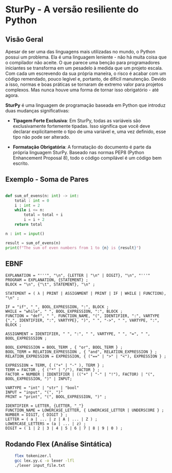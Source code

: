 # SturPy - A versão resiliente do Python

## Visão Geral
Apesar de ser uma das linguagens mais utilizadas no mundo, o Python possui um problema. Ela é uma linguagem leniente - não há muita coisa que o compilador não aceite. O que parece uma benção para programadores iniciantes se transforma em um pesadelo à medida que um projeto escala. Com cada um escrevendo da sua própria maneira, o risco é acabar com um código remendado, pouco legível e, portanto, de difícil manutenção. Devido a isso, normas e boas práticas se tornaram de extremo valor para projetos complexos. Mas nunca houve uma forma de tornar isso obrigatório - até agora.

**SturPy** é uma linguagem de programação baseada em Python que introduz duas mudanças significativas:

 - **Tipagem Forte Exclusiva**: Em SturPy, todas as variáveis são exclusivamente fortemente tipadas. Isso significa que você deve declarar explicitamente o tipo de uma variável e, uma vez definido, esse tipo não pode ser alterado.

 - **Formatação Obrigatória**: A formatação do documento é parte da própria linguagem SturPy. Baseado nas normas PEP8 (Python Enhancement Proposal 8), todo o código compilável é um código bem escrito.

## Exemplo - Soma de Pares

```python

def sum_of_evens(n: int) -> int:
    total : int = 0
    i : int = 2
    while i <= n:
        total = total + i
        i = i + 2
    return total

n : int = input()

result = sum_of_evens(n)
print(f"The sum of even numbers from 1 to {n} is {result}")
```

## EBNF

```
EXPLANATION = "'''", "\n", {LETTER | "\n" | DIGIT}, "\n", "'''"
PROGRAM = EXPLANATION, {STATEMENT} ;
BLOCK = "\n", {"\t", STATEMENT}, "\n" ;

STATEMENT = ( λ | PRINT | ASSIGNMENT | PRINT | IF | WHILE | FUNCTION), "\n" ;

IF = "if", " ", BOOL_EXPRESSION, ":", BLOCK ;
WHILE = "while", " ", BOOL_EXPRESSION, ":", BLOCK ;
FUNCTION = "def", " ", FUNCTION_NAME, "(", IDENTIFIER, ":", VARTYPE {",", IDENTIFIER, ":", VARTYPE}, ")", " ", "->", " ", VARTYPE, ":", BLOCK ;

ASSIGNMENT = IDENTIFIER, " ", ":", " ", VARTYPE, " ", "=", " ", BOOL_EXPRESSSION ;

BOOL_EXPRESSION = BOOL_TERM , { "or", BOOL_TERM } ;
BOOL_TERM = RELATION_EXPRESSION , { "and", RELATION_EXPRESSION } ;
RELATION_EXPRESSION = EXPRESSION, { ("==" | ">" | "<"), EXPRESSION } ;

EXPRESSION = TERM, { ("+" | "-" ), TERM } ;
TERM = FACTOR , { ("*" | "/"), FACTOR } ;
FACTOR = NUMBER | IDENTIFIER | (("+" | "-" | "!"), FACTOR) | "(", BOOL_EXPRESSION, ")" | INPUT;

VARTYPE = "int" | "str" | "bool"
INPUT = "input", "(", ")"
PRINT = "print", "(", BOOL_EXPRESSION, ")" ;

IDENTIFIER = LETTER, {LETTER, "_"}
FUNCTION_NAME = LOWERCASE_LETTER, { LOWERCASE_LETTER | UNDERSCORE } ;
NUMBER = DIGIT, { DIGIT } ;
LETTER = ( a | ... | z | A | ... | Z ) ;
LOWERCASE_LETTERS = (a | ... | z) ;
DIGIT = ( 1 | 2 | 3 | 4 | 5 | 6 | 7 | 8 | 9 | 0 ) ;
```

## Rodando Flex (Análise Sintática)

```bash
    flex tokenizer.l
    gcc lex.yy.c -o lexer -lfl
    ./lexer input_file.txt
```
